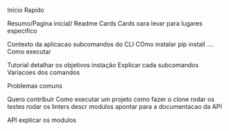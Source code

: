 Inicio Rapido

Resumo/Pagina inicial/ Readme
Cards
Cards oara levar para lugares especifico

Contexto da aplicacao
    subcomandos do CLI
COmo instalar 
    pip install ....
Como executar


Tutorial
detalhar os objetivos
instação
Explicar cada subcomandos 
    Variacoes dos comandos

Problemas comuns

Quero contribuir
Como executar um projeto
    como fazer o clone
    rodar os testes
    rodar os linters
    descr modulos
        apontar para a documentacao da API

API
explicar os modulos